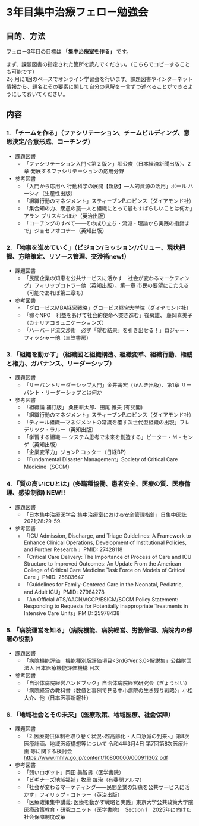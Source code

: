 # 3年目集中治療フェロー勉強会

## 目的、方法
フェロー3年目の目標は **「集中治療室を作る」** です。  

まず、課題図書の指定された箇所を読んでください。（こちらでコピーすることも可能です）  
2ヶ月に1回のペースでオンライン学習会を行います。課題図書やインターネット情報から、題名とその要素に関して自分の見解を一言ずつ述べることができるようにしておいてください。  

## 内容
### 1. 「チームを作る」（ファシリテーション、チームビルディング、意思決定/合意形成、コーチング）  
- 課題図書
  - 「ファシリテーション入門＜第２版＞」堀公俊（日本経済新聞出版）、2章 発展するファシリテーションの応用分野
- 参考図書
  - 「入門から応用へ 行動科学の展開【新版】―人的資源の活用」ポール ハーシィ（生産性出版）
  - 「組織行動のマネジメント」スティーブンP.ロビンス（ダイアモンド社）
  - 「集合知の力、衆愚の罠―人と組織にとって最もすばらしいことは何か」アラン ブリスキンほか（英治出版）
  - 「コーチングのすべて――その成り立ち・流派・理論から実践の指針まで」ジョセフオコナー（英知出版）

### 2. 「物事を進めていく」（ビジョン/ミッション/バリュー、現状把握、方略策定、リソース管理、交渉術new!）  
- 課題図書
  - 「民間企業の知恵を公共サービスに活かす　社会が変わるマーケティング」フィリップコトラー他（英知出版）、第一章 市民の要望にこたえる（可能であれば第二章も）
- 参考図書
  - 「グロービスMBA経営戦略」グロービス経営大学院（ダイヤモンド社）
  - 「稼ぐNPO　利益をあげて社会的使命へ突き進む」後房雄、 藤岡喜美子（カナリアコミュニケーションズ）
  - 「ハーバード流交渉術　必ず「望む結果」を引き出せる！」ロジャー・フィッシャー他（三笠書房）

### 3. 「組織を動かす」（組織図と組織構造、組織変革、組織行動、権威と権力、ガバナンス、リーダーシップ）  
- 課題図書
  - 「サーバントリーダーシップ入門」金井壽宏（かんき出版）、第1章 サーバント・リーダーシップとは何か
- 参考図書
  - 「組織論 補訂版」 桑田耕太郎、田尾 雅夫 (有斐閣)
  - 「組織行動のマネジメント」スティーブンP.ロビンス（ダイアモンド社）
  - 「ティール組織―マネジメントの常識を覆す次世代型組織の出現」フレデリック・ラルー（英知出版）
  - 「学習する組織 ― システム思考で未来を創造する」ピーター・Ｍ・センゲ（英知出版）
  - 「企業変革力」ジョンP コッター（日経BP）
  - 「Fundamental Disaster Management」Society of Critical Care Medicine（SCCM）

### 4. 「質の高いICUとは」(多職種協働、患者安全、医療の質、医療倫理、感染制御) NEW!!  
- 課題図書  
  - 「日本集中治療医学会 集中治療室における安全管理指針」日集中医誌 2021;28:29-59. 
- 参考図書  
  - 「ICU Admission, Discharge, and Triage Guidelines: A Framework to Enhance Clinical Operations, Development of Institutional Policies, and Further Research 」PMID: 27428118
  - 「Critical Care Delivery: The Importance of Process of Care and ICU Structure to Improved Outcomes: An Update From the American College of Critical Care Medicine Task Force on Models of Critical Care 」PMID: 25803647
  - 「Guidelines for Family-Centered Care in the Neonatal, Pediatric, and Adult ICU」PMID: 27984278
  - 「An Official ATS/AACN/ACCP/ESICM/SCCM Policy Statement: Responding to Requests for Potentially Inappropriate Treatments in Intensive Care Units」PMID: 25978438 

### 5. 「病院運営を知る」（病院機能、病院経営、労務管理、病院内の部署の役割）  
- 課題図書
  - 「病院機能評価　機能種別版評価項目<3rdG:Ver.3.0>解説集」公益財団法人 日本医療機能評価機構 目次
- 参考図書
  - 「自治体病院経営ハンドブック」自治体病院経営研究会（ぎょうせい）
  - 「病院経営の教科書〈数値と事例で見る中小病院の生き残り戦略〉」小松 大介、他（日本医事新報社）  

### 6. 「地域社会とその未来」（医療政策、地域医療、社会保障）  
- 課題図書  
  - 「2.医療提供体制を取り巻く状況~超高齢化・人口急減の到来~」第8次医療計画、地域医療構想等について 令和4年3月4日 第7回第8次医療計画 等に関する検討会 
https://www.mhlw.go.jp/content/10800000/000911302.pdf
- 参考図書  
  - 「弱いロボット」岡田 美智男（医学書院）
  - 「ビギナーズ地域福祉」牧里 毎治（有斐閣アルマ）
  - 「社会が変わるマーケティング――民間企業の知恵を公共サービスに活かす」フィリップ・コトラー（英治出版）
  - 「医療政策集中講義: 医療を動かす戦略と実践」東京大学公共政策大学院 医療政策教育・研究ユニット（医学書院）　Section 1　2025年に向けた社会保障制度改革
